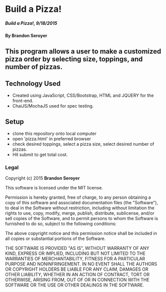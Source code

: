 # Build a Pizza!

##### Build a Pizza!, 9/18/2015

#### By **Brandon Seroyer**

## This program allows a user to make a customized pizza order by selecting size, toppings, and number of pizzas.

## Technology Used
* Created using JavaScript, CSS/Bootstrap, HTML and JQUERY for the front-end.
* ChaiJS/MochaJS used for spec testing.

## Setup
* clone this repository onto local computer
* open 'pizza.html' in preferred browser
* check desired toppings, select a pizza size, select desired number of pizzas.
* Hit submit to get total cost.

### Legal

Copyright (c) 2015 **Brandon Seroyer**

This software is licensed under the MIT license.

Permission is hereby granted, free of charge, to any person obtaining a copy
of this software and associated documentation files (the "Software"), to deal
in the Software without restriction, including without limitation the rights
to use, copy, modify, merge, publish, distribute, sublicense, and/or sell
copies of the Software, and to permit persons to whom the Software is
furnished to do so, subject to the following conditions:

The above copyright notice and this permission notice shall be included in
all copies or substantial portions of the Software.

THE SOFTWARE IS PROVIDED "AS IS", WITHOUT WARRANTY OF ANY KIND, EXPRESS OR
IMPLIED, INCLUDING BUT NOT LIMITED TO THE WARRANTIES OF MERCHANTABILITY,
FITNESS FOR A PARTICULAR PURPOSE AND NONINFRINGEMENT. IN NO EVENT SHALL THE
AUTHORS OR COPYRIGHT HOLDERS BE LIABLE FOR ANY CLAIM, DAMAGES OR OTHER
LIABILITY, WHETHER IN AN ACTION OF CONTRACT, TORT OR OTHERWISE, ARISING FROM,
OUT OF OR IN CONNECTION WITH THE SOFTWARE OR THE USE OR OTHER DEALINGS IN
THE SOFTWARE.
